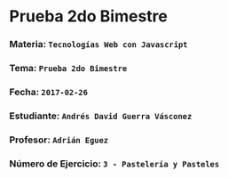 # Prueba 2do Bimestre
### Materia: `Tecnologías Web con Javascript`
### Tema: `Prueba 2do Bimestre`
### Fecha: `2017-02-26`
### Estudiante: `Andrés David Guerra Vásconez`
### Profesor: `Adrián Eguez`
### Número de Ejercicio: `3 - Pastelería y Pasteles`